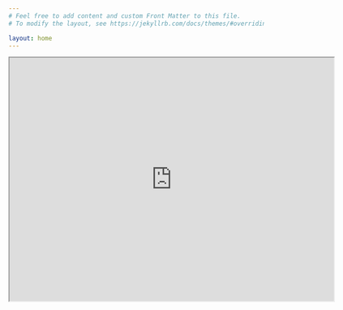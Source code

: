 ```yaml
---
# Feel free to add content and custom Front Matter to this file.
# To modify the layout, see https://jekyllrb.com/docs/themes/#overriding-theme-defaults

layout: home
---										  
```


<iframe src="https://www.google.com/maps/d/u/0/embed?mid=1rMVt1bc2Xd8mjDe3hJpEtVabljleHwMF" width="640" height="480"></iframe>

